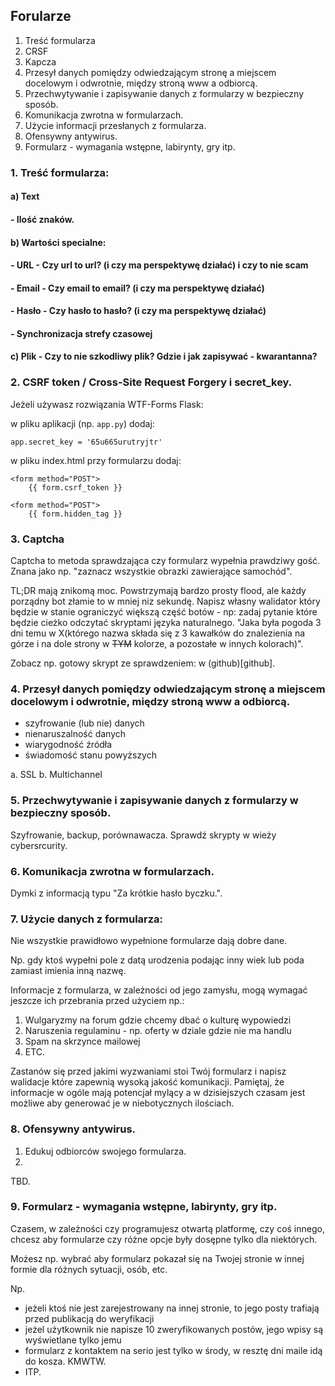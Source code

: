 ## Forularze

1. Treść formularza
2. CRSF
3. Kapcza
4. Przesył danych pomiędzy odwiedzającym stronę a miejscem docelowym i odwrotnie, między stroną www a odbiorcą.
5. Przechwytywanie i zapisywanie danych z formularzy w bezpieczny sposób.
6. Komunikacja zwrotna w formularzach.
7. Użycie informacji przesłanych z formularza.
8. Ofensywny antywirus.
9. Formularz - wymagania wstępne, labirynty, gry itp.



### 1. Treść formularza:
#### a) Text 
#### - Ilość znaków.
#### b) Wartości specialne:
#### - URL - Czy url to url? (i czy ma perspektywę działać) i czy to nie scam
#### - Email - Czy email to email? (i czy ma perspektywę działać)
#### - Hasło - Czy hasło to hasło? (i czy ma perspektywę działać)
#### - Synchronizacja strefy czasowej 
#### c) Plik - Czy to nie szkodliwy plik? Gdzie i jak zapisywać - kwarantanna?



### 2. CSRF token / Cross-Site Request Forgery i secret_key.

Jeżeli używasz rozwiązania WTF-Forms Flask:

w pliku aplikacji (np. `app.py`) dodaj:
```
app.secret_key = '65u665urutryjtr'
```

w pliku index.html przy formularzu dodaj:
```
<form method="POST">
    {{ form.csrf_token }}
```

```
<form method="POST">
    {{ form.hidden_tag }}
```


### 3. Captcha

Captcha to metoda sprawdzająca czy formularz wypełnia prawdziwy gość.
Znana jako np. "zaznacz wszystkie obrazki zawierające samochód".

TL;DR mają znikomą moc. Powstrzymają bardzo prosty flood, ale każdy porządny bot złamie to w mniej niz sekundę. 
Napisz własny walidator który będzie w stanie ograniczyć większą część botów - np: zadaj pytanie które będzie cieżko odczytać skryptami języka naturalnego.
"Jaka była pogoda 3 dni temu w X(którego nazwa składa się z 3 kawałków do znalezienia na górze i na dole strony w <s>TYM</s> kolorze, a pozostałe w innych kolorach)".

Zobacz np. gotowy skrypt ze sprawdzeniem: w (github)[github].

### 4. Przesył danych pomiędzy odwiedzającym stronę a miejscem docelowym i odwrotnie, między stroną www a odbiorcą.
- szyfrowanie (lub nie) danych
- nienaruszalność danych
- wiarygodność źródła
- świadomość stanu powyższych

a. SSL
b. Multichannel

### 5. Przechwytywanie i zapisywanie danych z formularzy w bezpieczny sposób.

Szyfrowanie, backup, porównawacza.
Sprawdź skrypty w wieży cybersrcurity.

### 6. Komunikacja zwrotna w formularzach.

Dymki z informacją typu "Za krótkie hasło byczku.".

### 7. Użycie danych z formularza:

Nie wszystkie prawidłowo wypełnione formularze dają dobre dane.

Np. gdy ktoś wypełni pole z datą urodzenia podając inny wiek lub poda zamiast imienia inną nazwę.

Informacje z formularza, w zależności od jego zamysłu, mogą wymagać jeszcze ich przebrania przed użyciem np.:
1. Wulgaryzmy na forum gdzie chcemy dbać o kulturę wypowiedzi
2. Naruszenia regulaminu - np. oferty w dziale gdzie nie ma handlu
3. Spam na skrzynce mailowej 
4. ETC. 

Zastanów się przed jakimi wyzwaniami stoi Twój formularz i napisz walidacje które zapewnią wysoką jakość komunikacji.
Pamiętaj, że informacje w ogóle mają potencjał mylący a w dzisiejszych czasam jest możliwe aby generować je w niebotycznych ilościach.

### 8. Ofensywny antywirus.

1. Edukuj odbiorców swojego formularza.
2. 

TBD.

### 9. Formularz - wymagania wstępne, labirynty, gry itp.

Czasem, w zależności czy programujesz otwartą platformę, czy coś innego, chcesz aby formularze czy różne opcje były dosępne tylko dla niektórych.

Możesz np. wybrać aby formularz pokazał się na Twojej stronie w innej formie dla różnych sytuacji, osób, etc.

Np. 
- jeżeli ktoś nie jest zarejestrowany na innej stronie, to jego posty trafiają przed publikacją do weryfikacji
- jeżel użytkownik nie napisze 10 zweryfikowanych postów, jego wpisy są wyświetlane tylko jemu
- formularz z kontaktem na serio jest tylko w środy, w resztę dni maile idą do kosza. KMWTW.
- ITP.
























